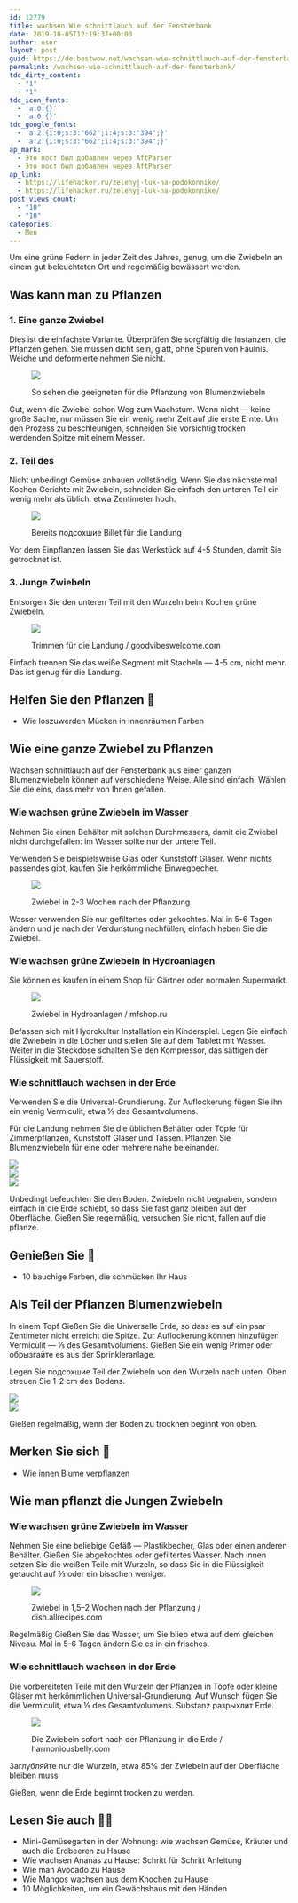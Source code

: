 ```yaml
---
id: 12779
title: wachsen Wie schnittlauch auf der Fensterbank
date: 2019-10-05T12:19:37+00:00
author: user
layout: post
guid: https://de.bestwow.net/wachsen-wie-schnittlauch-auf-der-fensterbank/
permalink: /wachsen-wie-schnittlauch-auf-der-fensterbank/
tdc_dirty_content:
  - "1"
  - "1"
tdc_icon_fonts:
  - 'a:0:{}'
  - 'a:0:{}'
tdc_google_fonts:
  - 'a:2:{i:0;s:3:"662";i:4;s:3:"394";}'
  - 'a:2:{i:0;s:3:"662";i:4;s:3:"394";}'
ap_mark:
  - Это пост был добавлен через AftParser
  - Это пост был добавлен через AftParser
ap_link:
  - https://lifehacker.ru/zelenyj-luk-na-podokonnike/
  - https://lifehacker.ru/zelenyj-luk-na-podokonnike/
post_views_count:
  - "10"
  - "10"
categories:
  - Men
---
```

Um eine grüne Federn in jeder Zeit des Jahres, genug, um die Zwiebeln an einem gut beleuchteten Ort und regelmäßig bewässert werden.

## Was kann man zu Pflanzen

### 1. Eine ganze Zwiebel

Dies ist die einfachste Variante. Überprüfen Sie sorgfältig die Instanzen, die Pflanzen gehen. Sie müssen dicht sein, glatt, ohne Spuren von Fäulnis. Weiche und deformierte nehmen Sie nicht.<figure>

![](https://de.bestwow.net/wp-content/uploads/2019/10/kak-vyrastit-zelenyy-luk-na-podokonnike-1.jpg) <figcaption>So sehen die geeigneten für die Pflanzung von Blumenzwiebeln</figcaption></figure> 

Gut, wenn die Zwiebel schon Weg zum Wachstum. Wenn nicht — keine große Sache, nur müssen Sie ein wenig mehr Zeit auf die erste Ernte. Um den Prozess zu beschleunigen, schneiden Sie vorsichtig trocken werdenden Spitze mit einem Messer.

### 2. Teil des

Nicht unbedingt Gemüse anbauen vollständig. Wenn Sie das nächste mal Kochen Gerichte mit Zwiebeln, schneiden Sie einfach den unteren Teil ein wenig mehr als üblich: etwa Zentimeter hoch.<figure>

![](https://de.bestwow.net/wp-content/uploads/2019/10/kak-vyrastit-zelenyy-luk-na-podokonnike-2.jpg) <figcaption>Bereits подсохшие Billet für die Landung</figcaption></figure> 

Vor dem Einpflanzen lassen Sie das Werkstück auf 4-5 Stunden, damit Sie getrocknet ist.

### 3. Junge Zwiebeln

Entsorgen Sie den unteren Teil mit den Wurzeln beim Kochen grüne Zwiebeln.<figure>

![](https://de.bestwow.net/wp-content/uploads/2019/10/kak-vyrastit-zelenyy-luk-na-podokonnike-3.jpg) <figcaption>Trimmen für die Landung / goodvibeswelcome.com</figcaption></figure> 

Einfach trennen Sie das weiße Segment mit Stacheln — 4-5 cm, nicht mehr. Das ist genug für die Landung.

<div>
  <h2 class="read-also__title">
    <span>Helfen Sie den Pflanzen</span> <span>🐝 </span>
  </h2>
  
  <ul class="read-also__list">
    <li>
      Wie loszuwerden Mücken in Innenräumen Farben
    </li>
  </ul>
</div>

## Wie eine ganze Zwiebel zu Pflanzen

Wachsen schnittlauch auf der Fensterbank aus einer ganzen Blumenzwiebeln können auf verschiedene Weise. Alle sind einfach. Wählen Sie die eins, dass mehr von Ihnen gefallen.

### Wie wachsen grüne Zwiebeln im Wasser

Nehmen Sie einen Behälter mit solchen Durchmessers, damit die Zwiebel nicht durchgefallen: im Wasser sollte nur der untere Teil.

Verwenden Sie beispielsweise Glas oder Kunststoff Gläser. Wenn nichts passendes gibt, kaufen Sie herkömmliche Einwegbecher.<figure>

![](https://de.bestwow.net/wp-content/uploads/2019/10/kak-vyrastit-zelenyy-luk-na-podokonnike-4.jpg) <figcaption>Zwiebel in 2-3 Wochen nach der Pflanzung</figcaption></figure> 

Wasser verwenden Sie nur gefiltertes oder gekochtes. Mal in 5-6 Tagen ändern und je nach der Verdunstung nachfüllen, einfach heben Sie die Zwiebel.

### Wie wachsen grüne Zwiebeln in Hydroanlagen

Sie können es kaufen in einem Shop für Gärtner oder normalen Supermarkt.<figure>

![](https://de.bestwow.net/wp-content/uploads/2019/10/kak-vyrastit-zelenyy-luk-na-podokonnike-5.jpg) <figcaption>Zwiebel in Hydroanlagen / mfshop.ru</figcaption></figure> 

Befassen sich mit Hydrokultur Installation ein Kinderspiel. Legen Sie einfach die Zwiebeln in die Löcher und stellen Sie auf dem Tablett mit Wasser. Weiter in die Steckdose schalten Sie den Kompressor, das sättigen der Flüssigkeit mit Sauerstoff.

### Wie schnittlauch wachsen in der Erde

Verwenden Sie die Universal-Grundierung. Zur Auflockerung fügen Sie ihn ein wenig Vermiculit, etwa ⅕ des Gesamtvolumens.

Für die Landung nehmen Sie die üblichen Behälter oder Töpfe für Zimmerpflanzen, Kunststoff Gläser und Tassen. Pflanzen Sie Blumenzwiebeln für eine oder mehrere nahe beieinander.

<!-- see gallery_shortcode() in wp-includes/media.php -->

<div>
  <div>
    <img src="https://de.bestwow.net/wp-content/uploads/2019/10/kak-vyrastit-zelenyy-luk-na-podokonnike-6.jpg" />
  </div>
  
  <div>
    <img src="https://de.bestwow.net/wp-content/uploads/2019/10/kak-vyrastit-zelenyy-luk-na-podokonnike-7.jpg" />
  </div>
  
  <div>
    <img src="https://de.bestwow.net/wp-content/uploads/2019/10/kak-vyrastit-zelenyy-luk-na-podokonnike-8.jpg" />
  </div>
</div>

<div>
</div>

Unbedingt befeuchten Sie den Boden. Zwiebeln nicht begraben, sondern einfach in die Erde schiebt, so dass Sie fast ganz bleiben auf der Oberfläche. Gießen Sie regelmäßig, versuchen Sie nicht, fallen auf die pflanze.

<div>
  <h2 class="read-also__title">
    <span>Genießen Sie</span> <span>🌷 </span>
  </h2>
  
  <ul class="read-also__list">
    <li>
      10 bauchige Farben, die schmücken Ihr Haus
    </li>
  </ul>
</div>

## Als Teil der Pflanzen Blumenzwiebeln

In einem Topf Gießen Sie die Universelle Erde, so dass es auf ein paar Zentimeter nicht erreicht die Spitze. Zur Auflockerung können hinzufügen Vermiculit — ⅕ des Gesamtvolumens. Gießen Sie ein wenig Primer oder обрызгайте es aus der Sprinkleranlage.

Legen Sie подсохшие Teil der Zwiebeln von den Wurzeln nach unten. Oben streuen Sie 1-2 cm des Bodens.

<!-- see gallery_shortcode() in wp-includes/media.php -->

<div>
  <div>
    <img src="https://de.bestwow.net/wp-content/uploads/2019/10/kak-vyrastit-zelenyy-luk-na-podokonnike-9.jpg" />
  </div>
  
  <div>
    <img src="https://de.bestwow.net/wp-content/uploads/2019/10/kak-vyrastit-zelenyy-luk-na-podokonnike-10.jpg" />
  </div>
</div>

<div>
</div>

Gießen regelmäßig, wenn der Boden zu trocknen beginnt von oben.

<div>
  <h2 class="read-also__title">
    <span>Merken Sie sich</span> <span>🌱 </span>
  </h2>
  
  <ul class="read-also__list">
    <li>
      Wie innen Blume verpflanzen
    </li>
  </ul>
</div>

## Wie man pflanzt die Jungen Zwiebeln

### Wie wachsen grüne Zwiebeln im Wasser

Nehmen Sie eine beliebige Gefäß — Plastikbecher, Glas oder einen anderen Behälter. Gießen Sie abgekochtes oder gefiltertes Wasser. Nach innen setzen Sie die weißen Teile mit Wurzeln, so dass Sie in die Flüssigkeit getaucht auf ⅔ oder ein bisschen weniger.<figure>

![](https://de.bestwow.net/wp-content/uploads/2019/10/kak-vyrastit-zelenyy-luk-na-podokonnike-11.jpg) <figcaption>Zwiebel in 1,5–2 Wochen nach der Pflanzung / dish.allrecipes.com</figcaption></figure> 

Regelmäßig Gießen Sie das Wasser, um Sie blieb etwa auf dem gleichen Niveau. Mal in 5-6 Tagen ändern Sie es in ein frisches.

### Wie schnittlauch wachsen in der Erde

Die vorbereiteten Teile mit den Wurzeln der Pflanzen in Töpfe oder kleine Gläser mit herkömmlichen Universal-Grundierung. Auf Wunsch fügen Sie die Vermiculit, etwa ⅕ des Gesamtvolumens. Substanz разрыхлит Erde.<figure>

![](https://de.bestwow.net/wp-content/uploads/2019/10/kak-vyrastit-zelenyy-luk-na-podokonnike-12.jpg) <figcaption>Die Zwiebeln sofort nach der Pflanzung in die Erde / harmoniousbelly.com</figcaption></figure> 

Заглубляйте nur die Wurzeln, etwa 85% der Zwiebeln auf der Oberfläche bleiben muss.

Gießen, wenn die Erde beginnt trocken zu werden.

<div>
  <h2 class="read-also__title">
    <span>Lesen Sie auch</span> <span>🌰🌳 </span>
  </h2>
  
  <ul class="read-also__list">
    <li>
      Mini-Gemüsegarten in der Wohnung: wie wachsen Gemüse, Kräuter und auch die Erdbeeren zu Hause
    </li>
    <li>
      Wie wachsen Ananas zu Hause: Schritt für Schritt Anleitung
    </li>
    <li>
      Wie man Avocado zu Hause
    </li>
    <li>
      Wie Mangos wachsen aus dem Knochen zu Hause
    </li>
    <li>
      10 Möglichkeiten, um ein Gewächshaus mit den Händen
    </li>
  </ul>
</div>